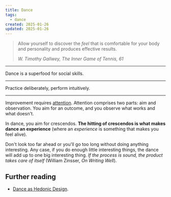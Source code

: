 ```yaml
---
title: Dance
tags: 
  - dance
created: 2025-01-26
updated: 2025-01-26
---
```


> Allow yourself to discover the *feel* that is comfortable for your body and personality and produces effective results.
> 
> <cite>W. Timothy Gallwey, *The Inner Game of Tennis*, 61</cite>

---

Dance is a superfood for social skills.

---

Practice deliberately, perform intuitively.

---

Improvement requires [attention](how-to-pay-attention.md). Attention comprises two parts: aim and observation. You aim for an outcome, and you observe what works and what doesn't.

In dance, you aim for crescendos. **The hitting of crescendos is what makes dance an experience** (where an *experience* is something that makes you feel alive).

Don't look too far ahead or you'll go too long without doing anything interesting. Any case, if you do enough little interesting things, the dance will add up to one big interesting thing. *If the process is sound, the product takes care of itself* (William Zinsser, *On Writing Well*).

## Further reading

- [Dance as Hedonic Design](dance-as-hedonic-design.md).